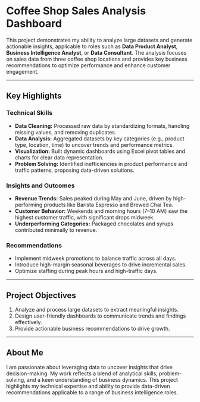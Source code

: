 # Coffee Shop Sales Analysis Dashboard

This project demonstrates my ability to analyze large datasets and generate actionable insights, applicable to roles such as **Data Product Analyst**, **Business Intelligence Analyst**, or **Data Consultant**. The analysis focuses on sales data from three coffee shop locations and provides key business recommendations to optimize performance and enhance customer engagement.

---

## **Key Highlights**

### **Technical Skills**
- **Data Cleaning:** Processed raw data by standardizing formats, handling missing values, and removing duplicates.
- **Data Analysis:** Aggregated datasets by key categories (e.g., product type, location, time) to uncover trends and performance metrics.
- **Visualization:** Built dynamic dashboards using Excel pivot tables and charts for clear data representation.
- **Problem Solving:** Identified inefficiencies in product performance and traffic patterns, proposing data-driven solutions.

### **Insights and Outcomes**
- **Revenue Trends:** Sales peaked during May and June, driven by high-performing products like Barista Espresso and Brewed Chai Tea.
- **Customer Behavior:** Weekends and morning hours (7–10 AM) saw the highest customer traffic, with significant drops midweek.
- **Underperforming Categories:** Packaged chocolates and syrups contributed minimally to revenue.

### **Recommendations**
- Implement midweek promotions to balance traffic across all days.
- Introduce high-margin seasonal beverages to drive incremental sales.
- Optimize staffing during peak hours and high-traffic days.

---

## **Project Objectives**

1. Analyze and process large datasets to extract meaningful insights.
2. Design user-friendly dashboards to communicate trends and findings effectively.
3. Provide actionable business recommendations to drive growth.

---

## **About Me**

I am passionate about leveraging data to uncover insights that drive decision-making. My work reflects a blend of analytical skills, problem-solving, and a keen understanding of business dynamics. This project highlights my technical expertise and ability to provide data-driven recommendations applicable to a range of business intelligence roles.
